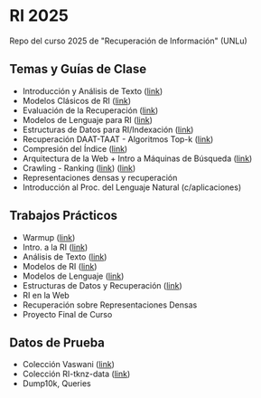 # RI 2025
Repo del curso 2025 de "Recuperación de Información" (UNLu)

## Temas y Guías de Clase
- Introducción y Análisis de Texto ([link](https://docs.google.com/document/d/1SES7tYIFQf3QaqQncEG5IzsYdynzhV1jCxcnWTt0pN0/edit?tab=t.0))
- Modelos Clásicos de RI ([link](https://docs.google.com/document/d/1O4vjcLlax_draTQlAL4ZpNBU4li7ROCOJxBPtG6vnN0/edit?tab=t.0))
- Evaluación de la Recuperación ([link](https://docs.google.com/document/d/1F-668kQCobqNXFdnIBPUOgNtLEYM4jP4XLXrLaHH8Es/edit?tab=t.0))
- Modelos de Lenguaje para RI ([link](https://docs.google.com/document/d/1r3VFHHBF2YKi9OyXh9A0TH29W20HgieFoFkkOhTECS8/edit?tab=t.0))
- Estructuras de Datos para RI/Indexación ([link](https://docs.google.com/document/d/19_7ttgZcRpECVdZOnWlgxYLgIN87awAm3yd_SwHn878/edit?tab=t.0))
- Recuperación DAAT-TAAT - Algoritmos Top-k ([link](https://docs.google.com/document/d/1znwxic_l-65om2TdqFlRVz_ZeA1YQU0t3oC0Mpat6-Q/edit?tab=t.0))
- Compresión del Índice ([link](https://docs.google.com/document/d/1ZPfDV8eHMG3C4WwZD-GKmHW3GhYygGI0pv1x43RsOKs/edit?tab=t.0))
- Arquitectura de la Web + Intro a Máquinas de Búsqueda ([link](https://docs.google.com/document/d/1ZtBNLJshfAuwbasjt0wsS2u4jZr33su56igImqjsC8c/edit?tab=t.0))
- Crawling - Ranking  ([link](https://docs.google.com/document/d/1ZkZHNyy7FM4h31M8LLoJTopqo5kMgu-ixL_Wcmxwa34/edit?tab=t.0))  ([link](https://docs.google.com/document/d/1t_Pc0xJE1fOthM3-bz-U4dq_aJXsFa3xMx6LI14_bc0/edit?tab=t.0))
- Representaciones densas y recuperación
- Introducción al Proc. del Lenguaje Natural (c/aplicaciones)
  
## Trabajos Prácticos
- Warmup ([link](https://docs.google.com/document/d/19Mpy26w4Y2f0tS-vlLRpyVrMGeVSO-PnsxBotxoiwJo/edit?tab=t.0))
- Intro. a la RI ([link](https://docs.google.com/document/d/1pU-hoPNmC-z0fyoN8jbSQ3pHd0ArQfxX4sQGdu7I0U0/edit?tab=t.0))
- Análisis de Texto ([link](https://docs.google.com/document/d/1bzO33WAt4n-Kz0x8nQdtiG-g9C8LitBs4MbZmPN9_S8/edit?usp=sharing))
- Modelos de RI ([link](https://docs.google.com/document/d/1FVAt2JsOovzilESMyye_oO2TVX0kUs_CqoSTPX4S55o/edit?tab=t.0))
- Modelos de Lenguaje ([link](https://docs.google.com/document/d/1vGSZwCxPtW1J97NCU-XrunVdyoeHm3bcqN6nl1gazkk/edit?tab=t.0))
- Estructuras de Datos y Recuperación ([link](https://docs.google.com/document/d/1jlAL9DJeRFxktcEh6JXmX2FL93RVFNCc6Vxpe3Zj7D4/edit?tab=t.0))
- RI en la Web
- Recuperación sobre Representaciones Densas
- Proyecto Final de Curso

## Datos de Prueba 
- Colección Vaswani ([link](https://github.com/tolosoft-academia/RI_2025/tree/main/data)) 
- Colección RI-tknz-data ([link](https://github.com/tolosoft-academia/RI_2025/tree/main/data))
- Dump10k, Queries
